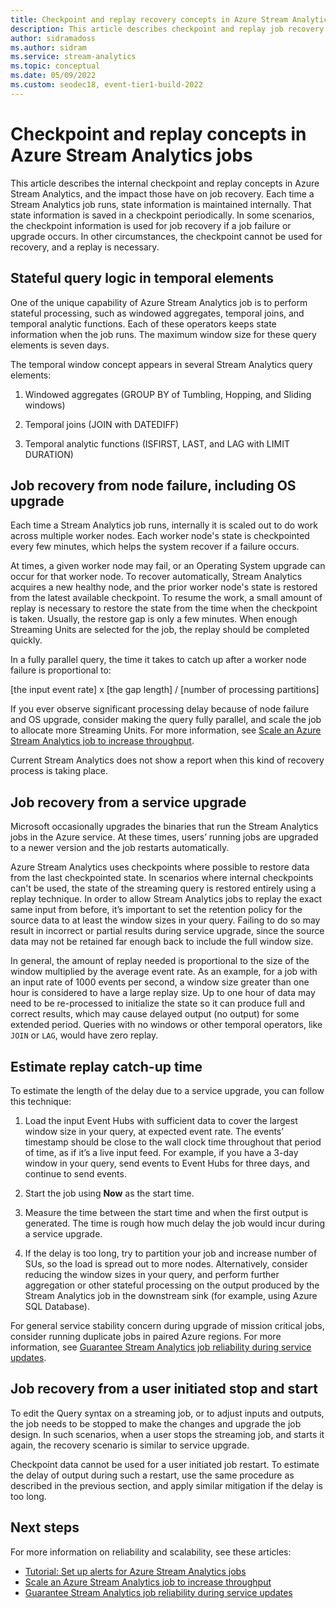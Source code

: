 ```yaml
---
title: Checkpoint and replay recovery concepts in Azure Stream Analytics
description: This article describes checkpoint and replay job recovery concepts in Azure Stream Analytics.
author: sidramadoss
ms.author: sidram
ms.service: stream-analytics
ms.topic: conceptual
ms.date: 05/09/2022
ms.custom: seodec18, event-tier1-build-2022
---
```

# Checkpoint and replay concepts in Azure Stream Analytics jobs
This article describes the internal checkpoint and replay concepts in Azure Stream Analytics, and the impact those have on job recovery. Each time a Stream Analytics job runs, state information is maintained internally. That state information is saved in a checkpoint periodically. In some scenarios, the checkpoint information is used for job recovery if a job failure or upgrade occurs. In other circumstances, the checkpoint cannot be used for recovery, and a replay is necessary.

## Stateful query logic in temporal elements
One of the unique capability of Azure Stream Analytics job is to perform stateful processing, such as windowed aggregates, temporal joins, and temporal analytic functions. Each of these operators keeps state information when the job runs. The maximum window size for these query elements is seven days. 

The temporal window concept appears in several Stream Analytics query elements:
1. Windowed aggregates (GROUP BY of Tumbling, Hopping, and Sliding windows)

2. Temporal joins (JOIN with DATEDIFF)

3. Temporal analytic functions (ISFIRST, LAST, and LAG with LIMIT DURATION)


## Job recovery from node failure, including OS upgrade
Each time a Stream Analytics job runs, internally it is scaled out to do work across multiple worker nodes. Each worker node's state is checkpointed every few minutes, which helps the system recover if a failure occurs.

At times, a given worker node may fail, or an Operating System upgrade can occur for that worker node. To recover automatically, Stream Analytics acquires a new healthy node, and the prior worker node's state is restored from the latest available checkpoint. To resume the work, a small amount of replay is necessary to restore the state from the time when the checkpoint is taken. Usually, the restore gap is only a few minutes. When enough Streaming Units are selected for the job, the replay should be completed quickly. 

In a fully parallel query, the time it takes to catch up after a worker node failure is proportional to:

[the input event rate] x [the gap length] / [number of processing partitions]

If you ever observe significant processing delay because of node failure and OS upgrade, consider making the query fully parallel, and scale the job to allocate more Streaming Units. For more information, see [Scale an Azure Stream Analytics job to increase throughput](stream-analytics-scale-jobs.md).

Current Stream Analytics does not show a report when this kind of recovery process is taking place.

## Job recovery from a service upgrade 

Microsoft occasionally upgrades the binaries that run the Stream Analytics jobs in the Azure service. At these times, users’ running jobs are upgraded to a newer version and the job restarts automatically. 

Azure Stream Analytics uses checkpoints where possible to restore data from the last checkpointed state. In scenarios where internal checkpoints can't be used, the state of the streaming query is restored entirely using a replay technique. In order to allow Stream Analytics jobs to replay the exact same input from before, it’s important to set the retention policy for the source data to at least the window sizes in your query. Failing to do so may result in incorrect or partial results during service upgrade, since the source data may not be retained far enough back to include the full window size. 

In general, the amount of replay needed is proportional to the size of the window multiplied by the average event rate. As an example, for a job with an input rate of 1000 events per second, a window size greater than one hour is considered to have a large replay size. Up to one hour of data may need to be re-processed to initialize the state so it can produce full and correct results, which may cause delayed output (no output) for some extended period. Queries with no windows or other temporal operators, like `JOIN` or `LAG`, would have zero replay.

## Estimate replay catch-up time
To estimate the length of the delay due to a service upgrade, you can follow this technique:

1. Load the input Event Hubs with sufficient data to cover the largest window size in your query, at expected event rate. The events’ timestamp should be close to the wall clock time throughout that period of time, as if it’s a live input feed. For example, if you have a 3-day window in your query, send events to Event Hubs for three days, and continue to send events. 

2. Start the job using **Now** as the start time. 

3. Measure the time between the start time and when the first output is generated. The time is rough how much delay the job would incur during a service upgrade.

4. If the delay is too long, try to partition your job and increase number of SUs, so the load is spread out to more nodes. Alternatively, consider reducing the window sizes in your query, and perform further aggregation or other stateful processing on the output produced by the Stream Analytics job in the downstream sink (for example, using Azure SQL Database).

For general service stability concern during upgrade of mission critical jobs, consider running duplicate jobs in paired Azure regions. For more information, see [Guarantee Stream Analytics job reliability during service updates](stream-analytics-job-reliability.md).

## Job recovery from a user initiated stop and start
To edit the Query syntax on a streaming job, or to adjust inputs and outputs, the job needs to be stopped to make the changes and upgrade the job design. In such scenarios, when a user stops the streaming job, and starts it again, the recovery scenario is similar to service upgrade. 

Checkpoint data cannot be used for a user initiated job restart. To estimate the delay of output during such a restart, use the same procedure as described in the previous section, and apply similar mitigation if the delay is too long.

## Next steps
For more information on reliability and scalability, see these articles:
- [Tutorial: Set up alerts for Azure Stream Analytics jobs](stream-analytics-set-up-alerts.md)
- [Scale an Azure Stream Analytics job to increase throughput](stream-analytics-scale-jobs.md)
- [Guarantee Stream Analytics job reliability during service updates](stream-analytics-job-reliability.md)
